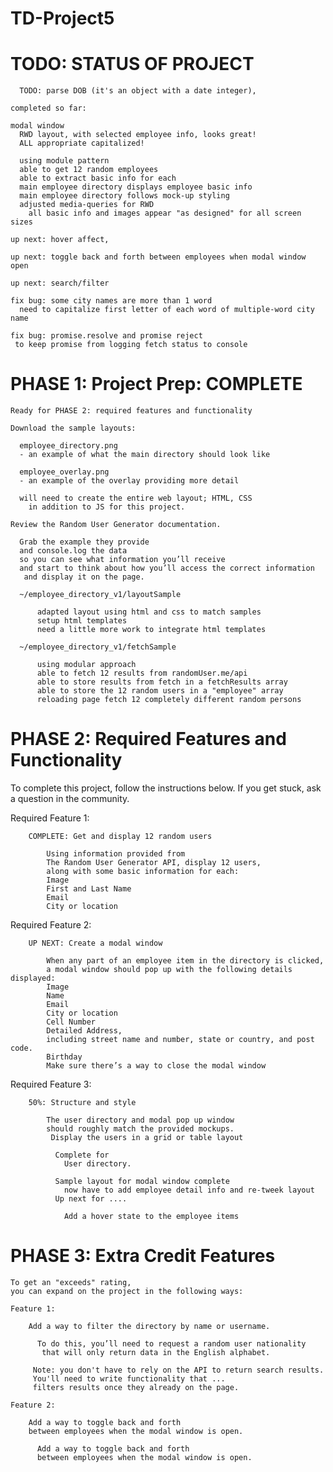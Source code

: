 # TD-Project5

# TODO: STATUS OF PROJECT

      TODO: parse DOB (it's an object with a date integer),

    completed so far:

    modal window
      RWD layout, with selected employee info, looks great!
      ALL appropriate capitalized!

      using module pattern
      able to get 12 random employees
      able to extract basic info for each
      main employee directory displays employee basic info
      main employee directory follows mock-up styling
      adjusted media-queries for RWD
        all basic info and images appear "as designed" for all screen sizes

    up next: hover affect,

    up next: toggle back and forth between employees when modal window open

    up next: search/filter

    fix bug: some city names are more than 1 word
      need to capitalize first letter of each word of multiple-word city name

    fix bug: promise.resolve and promise reject
     to keep promise from logging fetch status to console

# PHASE 1: Project Prep: COMPLETE

    Ready for PHASE 2: required features and functionality

    Download the sample layouts:

      employee_directory.png
      - an example of what the main directory should look like

      employee_overlay.png
      - an example of the overlay providing more detail

      will need to create the entire web layout; HTML, CSS
        in addition to JS for this project.

    Review the Random User Generator documentation.

      Grab the example they provide
      and console.log the data
      so you can see what information you’ll receive
      and start to think about how you’ll access the correct information
       and display it on the page.

      ~/employee_directory_v1/layoutSample

          adapted layout using html and css to match samples
          setup html templates
          need a little more work to integrate html templates

      ~/employee_directory_v1/fetchSample

          using modular approach
          able to fetch 12 results from randomUser.me/api
          able to store results from fetch in a fetchResults array
          able to store the 12 random users in a "employee" array
          reloading page fetch 12 completely different random persons

# PHASE 2: Required Features and Functionality

  To complete this project, follow the instructions below.
  If you get stuck, ask a question in the community.

  Required Feature 1:

        COMPLETE: Get and display 12 random users

            Using information provided from
            The Random User Generator API, display 12 users,
            along with some basic information for each:
            Image
            First and Last Name
            Email
            City or location

  Required Feature 2:

        UP NEXT: Create a modal window

            When any part of an employee item in the directory is clicked,
            a modal window should pop up with the following details displayed:
            Image
            Name
            Email
            City or location
            Cell Number
            Detailed Address,
            including street name and number, state or country, and post code.
            Birthday
            Make sure there’s a way to close the modal window

  Required Feature 3:

        50%: Structure and style

            The user directory and modal pop up window
            should roughly match the provided mockups.
             Display the users in a grid or table layout

              Complete for
                User directory.

              Sample layout for modal window complete
                now have to add employee detail info and re-tweek layout
              Up next for ....

                Add a hover state to the employee items

# PHASE 3: Extra Credit Features

    To get an "exceeds" rating,
    you can expand on the project in the following ways:

    Feature 1:

        Add a way to filter the directory by name or username.

          To do this, you’ll need to request a random user nationality
           that will only return data in the English alphabet.

         Note: you don't have to rely on the API to return search results.
         You'll need to write functionality that ...
         filters results once they already on the page.

    Feature 2:

        Add a way to toggle back and forth
        between employees when the modal window is open.

          Add a way to toggle back and forth
          between employees when the modal window is open.
